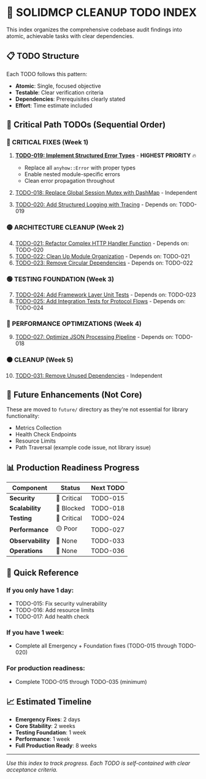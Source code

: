 # 🚀 SOLIDMCP CLEANUP TODO INDEX

This index organizes the comprehensive codebase audit findings into atomic, achievable tasks with clear dependencies.

## 📋 TODO Structure

Each TODO follows this pattern:
- **Atomic**: Single, focused objective
- **Testable**: Clear verification criteria
- **Dependencies**: Prerequisites clearly stated
- **Effort**: Time estimate included

## 🎯 Critical Path TODOs (Sequential Order)

### 🔴 CRITICAL FIXES (Week 1)
1. **[TODO-019: Implement Structured Error Types](./TODO-019.md)** - **HIGHEST PRIORITY** 🔥
   - Replace all `anyhow::Error` with proper types
   - Enable nested module-specific errors
   - Clean error propagation throughout
   
2. [TODO-018: Replace Global Session Mutex with DashMap](./TODO-018.md) - Independent
3. [TODO-020: Add Structured Logging with Tracing](./TODO-020.md) - Depends on: TODO-019

### 🟡 ARCHITECTURE CLEANUP (Week 2)
4. [TODO-021: Refactor Complex HTTP Handler Function](./TODO-021.md) - Depends on: TODO-020
5. [TODO-022: Clean Up Module Organization](./TODO-022.md) - Depends on: TODO-021
6. [TODO-023: Remove Circular Dependencies](./TODO-023.md) - Depends on: TODO-022

### 🟢 TESTING FOUNDATION (Week 3)
7. [TODO-024: Add Framework Layer Unit Tests](./TODO-024.md) - Depends on: TODO-023
8. [TODO-025: Add Integration Tests for Protocol Flows](./TODO-025.md) - Depends on: TODO-024

### 🔵 PERFORMANCE OPTIMIZATIONS (Week 4)
9. [TODO-027: Optimize JSON Processing Pipeline](./TODO-027.md) - Depends on: TODO-018

### ⚫ CLEANUP (Week 5)
10. [TODO-031: Remove Unused Dependencies](./TODO-031.md) - Independent

## 📁 Future Enhancements (Not Core)

These are moved to `future/` directory as they're not essential for library functionality:
- Metrics Collection
- Health Check Endpoints
- Resource Limits
- Path Traversal (example code issue, not library issue)

## 📊 Production Readiness Progress

| Component | Status | Next TODO |
|-----------|--------|-----------|
| **Security** | 🔴 Critical | TODO-015 |
| **Scalability** | 🔴 Blocked | TODO-018 |
| **Testing** | 🔴 Critical | TODO-024 |
| **Performance** | 🟡 Poor | TODO-027 |
| **Observability** | 🔴 None | TODO-033 |
| **Operations** | 🔴 None | TODO-036 |

## 🎯 Quick Reference

### If you only have 1 day:
- TODO-015: Fix security vulnerability
- TODO-016: Add resource limits
- TODO-017: Add health check

### If you have 1 week:
- Complete all Emergency + Foundation fixes (TODO-015 through TODO-020)

### For production readiness:
- Complete TODO-015 through TODO-035 (minimum)

## 📈 Estimated Timeline

- **Emergency Fixes**: 2 days
- **Core Stability**: 2 weeks  
- **Testing Foundation**: 1 week
- **Performance**: 1 week
- **Full Production Ready**: 8 weeks

---

*Use this index to track progress. Each TODO is self-contained with clear acceptance criteria.*